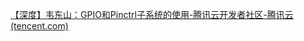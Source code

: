[【深度】韦东山：GPIO和Pinctrl子系统的使用-腾讯云开发者社区-腾讯云 (tencent.com)](https://cloud.tencent.com/developer/article/1709010)
